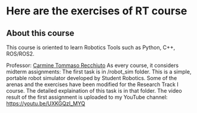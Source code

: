 # Here are the exercises of RT course
## About this course

This course is oriented to learn Robotics Tools such as Python, C++, ROS/ROS2. 

Professor: [Carmine Tommaso Recchiuto](https://github.com/CarmineD8)
As every course, it considers midterm assignments:
The first task is in /robot_sim folder. This is a simple, portable robot simulator developed by Student Robotics. Some of the arenas and the exercises have been modified for the Research Track I course. The detailed explaination of this task is in that folder. 
The video result of the first assignment is uploaded to my YouTube channel: https://youtu.be/UXKGQzI_MYQ

